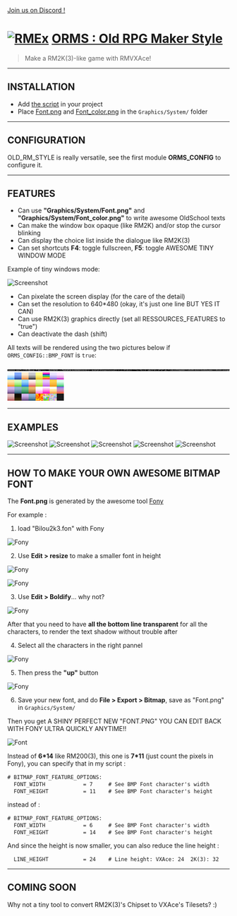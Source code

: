[Join us on Discord !](https://discord.gg/yRUZcdQ)

# [![RMEx](http://rmex.github.io/images/rmex-shortcut.png)](http://rmex.github.io) [ORMS : Old RPG Maker Style](https://github.com/RMEx/orms/blob/master/orms.rb)
> Make a RM2K(3)-like game with RMVXAce!

---

## INSTALLATION

- Add [the script](https://raw.githubusercontent.com/RMEx/orms/master/orms.rb) in your project
- Place [Font.png](https://raw.githubusercontent.com/RMEx/orms/master/Font.png) and [Font_color.png](https://raw.githubusercontent.com/RMEx/orms/master/Font_color.png) in the `Graphics/System/` folder

---

## CONFIGURATION

OLD_RM_STYLE is really versatile, see the first module **ORMS_CONFIG** to configure it.

---

## FEATURES

- Can use **"Graphics/System/Font.png"** and **"Graphics/System/Font_color.png"** to write awesome OldSchool texts
- Can make the window box opaque (like RM2K) and/or stop the cursor blinking
- Can display the choice list inside the dialogue like RM2K(3)
- Can set shortcuts **F4**: toggle fullscreen, **F5**: toggle AWESOME TINY WINDOW MODE

Example of tiny windows mode:

![Screenshot](https://cdn.discordapp.com/attachments/166299388799483904/409985784473583616/unknown.png)

- Can pixelate the screen display (for the care of the detail)
- Can set the resolution to 640*480 (okay, it's just one line BUT YES IT CAN)
- Can use RM2K(3) graphics directly (set all RESSOURCES_FEATURES to "true")
- Can deactivate the dash (shift)

All texts will be rendered using the two pictures below if `ORMS_CONFIG::BMP_FONT` is `true`:

![Font.png](Font.png)
![Font_color.png](Font_color.png)

---

## EXAMPLES

![Screenshot](https://cdn.discordapp.com/attachments/410124292244766741/410207355993849867/unknown.png)
![Screenshot](https://cdn.discordapp.com/attachments/410124292244766741/410206525961797644/unknown.png)
![Screenshot](https://cdn.discordapp.com/attachments/166299388799483904/409870616691212289/unknown.png)
![Screenshot](https://cdn.discordapp.com/attachments/166299388799483904/409871176681127936/unknown.png)
![Screenshot](https://cdn.discordapp.com/attachments/410183660520865793/410261416956657675/unknown.png)


---

## HOW TO MAKE YOUR OWN AWESOME BITMAP FONT

The **Font.png** is generated by the awesome tool [Fony](https://fony.en.softonic.com/#app-softonic-review)

For example :

1. load "Bilou2k3.fon" with Fony

![Fony](https://cdn.discordapp.com/attachments/409692938164240385/409863729895702528/unknown.png)

2. Use **Edit > resize** to make a smaller font in height

![Fony](https://cdn.discordapp.com/attachments/166299388799483904/410158056631173121/unknown.png)

![Fony](https://cdn.discordapp.com/attachments/166299388799483904/410158136566087680/unknown.png)

3. Use **Edit > Boldify**... why not?

![Fony](https://cdn.discordapp.com/attachments/166299388799483904/410158494935810048/unknown.png)

After that you need to have **all the bottom line transparent** for all the characters, to render the text shadow without trouble after

4. Select all the characters in the right pannel

![Fony](https://cdn.discordapp.com/attachments/166299388799483904/410158956892127232/unknown.png)

5. Then press the **"up"** button

![Fony](https://cdn.discordapp.com/attachments/166299388799483904/410159035229405195/unknown.png)

6. Save your new font, and do **File > Export > Bitmap**, save as "Font.png" in `Graphics/System/`

Then you get A SHINY PERFECT NEW "FONT.PNG" YOU CAN EDIT BACK WITH FONY ULTRA QUICKLY ANYTIME!!

![Font](http://image.noelshack.com/fichiers/2018/06/1/1517860144-awesome-font.png)

Instead of **6\*14** like RM200(3), this one is **7\*11** (just count the pixels in Fony), you can specify that in my script :

```
# BITMAP_FONT_FEATURE_OPTIONS:
  FONT_WIDTH            = 7     # See BMP Font character's width
  FONT_HEIGHT           = 11    # See BMP Font character's height
```
instead of :
```
# BITMAP_FONT_FEATURE_OPTIONS:
  FONT_WIDTH            = 6     # See BMP Font character's width
  FONT_HEIGHT           = 14    # See BMP Font character's height
```

And since the height is now smaller, you can also reduce the line height :
```
  LINE_HEIGHT           = 24    # Line height: VXAce: 24  2K(3): 32
```

---

## COMING SOON

Why not a tiny tool to convert RM2K(3)'s Chipset to VXAce's Tilesets? :)
